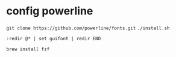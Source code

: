 # config powerline

`git clone https://github.com/powerline/fonts.git`
`./install.sh`

`:redir @* | set guifont | redir END`

`brew install fzf`
